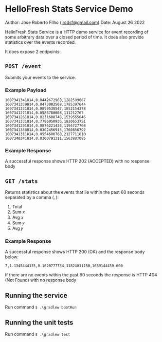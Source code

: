 # HelloFresh Stats Service Demo

Author: Jose Roberto Filho (jrcdsf@gmail.com)
Date: August 26 2022


HelloFresh Stats Service is a HTTP demo service for event recording of some arbitrary data over a closed period of time. 
It does also provide statistics over the events recorded.

It does expose 2 endpoints:


## `POST /event`

Submits your events to the service.


### Example Payload

```csv
1607341341814,0.0442672968,1282509067
1607341339814,0.0473002568,1785397644
1607341331814,0.0899538547,1852154378
1607341271814,0.0586780608,111212767
1607341261814,0.0231608748,1539565646
1607341331814,0.7796950936,1820653751
1607341291814,0.0876221433,1194727708
1607341338814,0.0302456915,1760856792
1607341311814,0.0554600768,2127711810
1607340341814,0.0360791311,1563887095
```

### Example Response

A successful response shows HTTP 202 (ACCEPTED) with no response body

## `GET /stats`

Returns statistics about the events that lie within the past 60 seconds separated by a comma (`,`):

1. Total
1. Sum 𝑥
1. Avg 𝑥
1. Sum 𝑦
1. Avg 𝑦


### Example Response

A successful response shows HTTP 200 (OK) and the response body below:

```csv
7,1.1345444135,0.1620777734,11824011150,1689144450.000
```

If there are no events within the past 60 seconds the response is HTTP 404 (Not Found) with no response body


## Running the service

Run command `$ .\gradlew bootRun`

## Running the unit tests

Run command `$ .\gradlew test`
